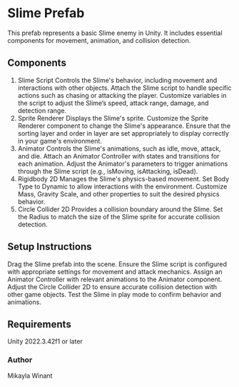 # Slime Prefab
This prefab represents a basic Slime enemy in Unity. It includes essential components for movement, animation, and collision detection.
## Components
1. Slime Script
Controls the Slime's behavior, including movement and interactions with other objects.
Attach the Slime script to handle specific actions such as chasing or attacking the player.
Customize variables in the script to adjust the Slime’s speed, attack range, damage, and detection range.
2. Sprite Renderer
Displays the Slime's sprite.
Customize the Sprite Renderer component to change the Slime's appearance.
Ensure that the sorting layer and order in layer are set appropriately to display correctly in your game's environment.
3. Animator
Controls the Slime's animations, such as idle, move, attack, and die.
Attach an Animator Controller with states and transitions for each animation.
Adjust the Animator's parameters to trigger animations through the Slime script (e.g., isMoving, isAttacking, isDead).
4. Rigidbody 2D
Manages the Slime's physics-based movement.
Set Body Type to Dynamic to allow interactions with the environment.
Customize Mass, Gravity Scale, and other properties to suit the desired physics behavior.
5. Circle Collider 2D
Provides a collision boundary around the Slime.
Set the Radius to match the size of the Slime sprite for accurate collision detection.
## Setup Instructions
Drag the Slime prefab into the scene.
Ensure the Slime script is configured with appropriate settings for movement and attack mechanics.
Assign an Animator Controller with relevant animations to the Animator component.
Adjust the Circle Collider 2D to ensure accurate collision detection with other game objects.
Test the Slime in play mode to confirm behavior and animations.
## Requirements
Unity 2022.3.42f1 or later
### Author 
Mikayla Winant

